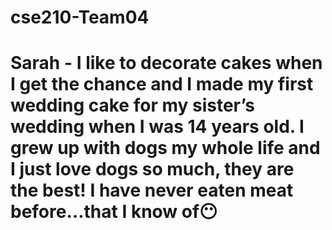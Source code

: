 # cse210-Team04

# Sarah - I like to decorate cakes when I get the chance and I made my first wedding cake for my sister’s wedding when I was 14 years old. I grew up with dogs my whole life and I just love dogs so much, they are the best! I have never eaten meat before…that I know of😶
